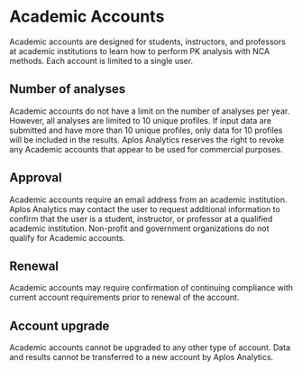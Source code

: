 # Academic Accounts
Academic accounts are designed for students, instructors, and professors at academic institutions to learn how to perform PK analysis with NCA methods. Each account is limited to a single user.

## Number of analyses
Academic accounts do not have a limit on the number of analyses per year. However, all analyses are limited to 10 unique profiles. If input data are submitted and have more than 10 unique profiles, only data for 10 profiles will be included in the results. Aplos Analytics reserves the right to revoke any Academic accounts that appear to be used for commercial purposes.

## Approval
Academic accounts require an email address from an academic institution. Aplos Analytics may contact the user to request additional information to confirm that the user is a student, instructor, or professor at a qualified academic institution. Non-profit and government organizations do not qualify for Academic accounts. 

## Renewal
Academic accounts may require confirmation of continuing compliance with current account requirements prior to renewal of the account.

## Account upgrade
Academic accounts cannot be upgraded to any other type of account. Data and results cannot be transferred to a new account by Aplos Analytics.
